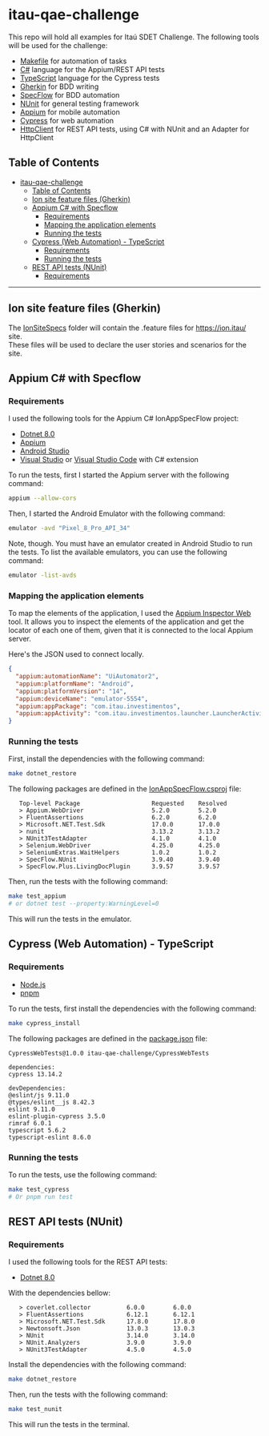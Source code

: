 # itau-qae-challenge

This repo will hold all examples for Itaú SDET Challenge.
The following tools will be used for the challenge:
- [Makefile](https://www.gnu.org/software/make/manual/make.html) for automation of tasks
- [C#](https://docs.microsoft.com/en-us/dotnet/csharp/) language for the Appium/REST API tests
- [TypeScript](https://www.typescriptlang.org/) language for the Cypress tests
- [Gherkin](https://cucumber.io/docs/gherkin/) for BDD writing
- [SpecFlow](https://specflow.org/) for BDD automation
- [NUnit](https://nunit.org/) for general testing framework
- [Appium](http://appium.io/) for mobile automation
- [Cypress](https://www.cypress.io/) for web automation
- [HttpClient](https://docs.microsoft.com/en-us/dotnet/api/system.net.http.httpclient?view=net-8.0) for REST API tests, using C# with NUnit and an Adapter for HttpClient



## Table of Contents
- [itau-qae-challenge](#itau-qae-challenge)
  - [Table of Contents](#table-of-contents)
  - [Ion site feature files (Gherkin)](#ion-site-feature-files-gherkin)
  - [Appium C# with Specflow](#appium-c-with-specflow)
    - [Requirements](#requirements)
    - [Mapping the application elements](#mapping-the-application-elements)
    - [Running the tests](#running-the-tests)
  - [Cypress (Web Automation) - TypeScript](#cypress-web-automation---typescript)
    - [Requirements](#requirements-1)
    - [Running the tests](#running-the-tests-1)
  - [REST API tests (NUnit)](#rest-api-tests-nunit)
    - [Requirements](#requirements-2)


---



## Ion site feature files (Gherkin)
The [IonSiteSpecs](/IonSiteSpecs/) folder will contain the .feature files for https://ion.itau/ site.  
These files will be used to declare the user stories and scenarios for the site.




## Appium C# with Specflow
### Requirements
I used the following tools for the Appium C# IonAppSpecFlow project:
- [Dotnet 8.0](https://dotnet.microsoft.com/download/dotnet/8.0)
- [Appium](http://appium.io/)
- [Android Studio](https://developer.android.com/studio)
- [Visual Studio](https://visualstudio.microsoft.com/pt-br/) or [Visual Studio Code](https://code.visualstudio.com/) with C# extension

To run the tests, first I started the Appium server with the following command:
```bash
appium --allow-cors
```

Then, I started the Android Emulator with the following command:
```bash
emulator -avd "Pixel_8_Pro_API_34"
```
Note, though. You must have an emulator created in Android Studio to run the tests.
To list the available emulators, you can use the following command:
```bash
emulator -list-avds
```

### Mapping the application elements
To map the elements of the application, I used the [Appium Inspector Web](https://inspector.appiumpro.com/) tool.
It allows you to inspect the elements of the application and get the locator of each one of them, given that it is connected to the local Appium server.

Here's the JSON used to connect locally.
```json
{
  "appium:automationName": "UiAutomator2",
  "appium:platformName": "Android",
  "appium:platformVersion": "14",
  "appium:deviceName": "emulator-5554",
  "appium:appPackage": "com.itau.investimentos",
  "appium:appActivity": "com.itau.investimentos.launcher.LauncherActivity"
}
```


### Running the tests
First, install the dependencies with the following command:
```bash
make dotnet_restore
```
The following packages are defined in the [IonAppSpecFlow.csproj](IonAppSpecFlow/IonAppSpecFlow.csproj) file:
```
   Top-level Package                    Requested    Resolved
   > Appium.WebDriver                   5.2.0        5.2.0
   > FluentAssertions                   6.2.0        6.2.0
   > Microsoft.NET.Test.Sdk             17.0.0       17.0.0
   > nunit                              3.13.2       3.13.2
   > NUnit3TestAdapter                  4.1.0        4.1.0
   > Selenium.WebDriver                 4.25.0       4.25.0
   > SeleniumExtras.WaitHelpers         1.0.2        1.0.2
   > SpecFlow.NUnit                     3.9.40       3.9.40
   > SpecFlow.Plus.LivingDocPlugin      3.9.57       3.9.57
```


Then, run the tests with the following command:
```bash
make test_appium
# or dotnet test --property:WarningLevel=0
```
This will run the tests in the emulator.


## Cypress (Web Automation) - TypeScript
### Requirements
- [Node.js](https://nodejs.org/en/)
- [pnpm](https://pnpm.io/)

To run the tests, first install the dependencies with the following command:
```bash
make cypress_install
```
The following packages are defined in the [package.json](CypressWebTests/package.json) file:
```
CypressWebTests@1.0.0 itau-qae-challenge/CypressWebTests

dependencies:
cypress 13.14.2

devDependencies:
@eslint/js 9.11.0
@types/eslint__js 8.42.3
eslint 9.11.0
eslint-plugin-cypress 3.5.0
rimraf 6.0.1
typescript 5.6.2
typescript-eslint 8.6.0
```


### Running the tests
To run the tests, use the following command:
```bash
make test_cypress
# Or pnpm run test
```


## REST API tests (NUnit)
### Requirements
I used the following tools for the REST API tests:
- [Dotnet 8.0](https://dotnet.microsoft.com/pt-br/download/dotnet/8.0)

With the dependencies bellow:
```
   > coverlet.collector          6.0.0        6.0.0
   > FluentAssertions            6.12.1       6.12.1
   > Microsoft.NET.Test.Sdk      17.8.0       17.8.0
   > Newtonsoft.Json             13.0.3       13.0.3
   > NUnit                       3.14.0       3.14.0
   > NUnit.Analyzers             3.9.0        3.9.0
   > NUnit3TestAdapter           4.5.0        4.5.0
```

Install the dependencies with the following command:
```bash
make dotnet_restore
```

Then, run the tests with the following command:
```bash
make test_nunit
```
This will run the tests in the terminal.
